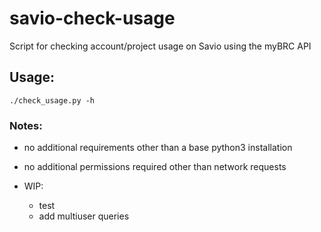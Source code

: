 # savio-check-usage
Script for checking account/project usage on Savio using the myBRC API


## Usage:
`./check_usage.py -h`

### Notes:
- no additional requirements other than a base python3 installation
- no additional permissions required other than network requests

- WIP:
  - test
  - add multiuser queries
